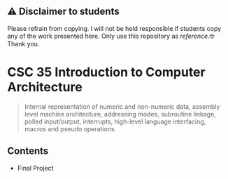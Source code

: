 ## ⚠️ Disclaimer to students
Please refrain from copying. I will not be held responsible if students copy any of the work presented here. Only use this repository as *reference*.🤓 Thank you.

# CSC 35 Introduction to Computer Architecture
> Internal representation of numeric and non-numeric data, assembly level machine architecture, addressing modes, subroutine linkage, polled input/output, interrupts, high-level language interfacing, macros and pseudo operations.

## Contents
- Final Project